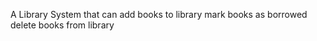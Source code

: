 A Library System that can
    add books to library
    mark books as borrowed
    delete books from library
